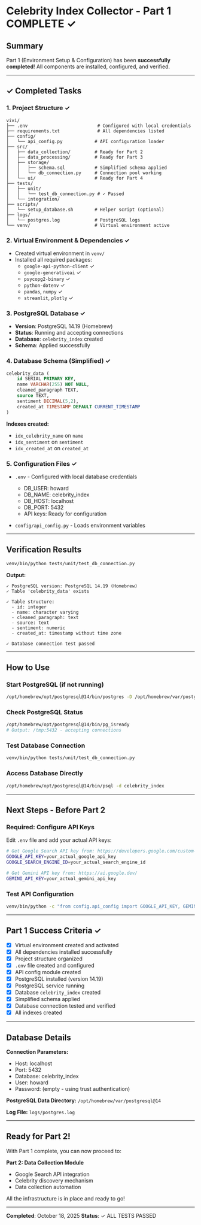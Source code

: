 # Celebrity Index Collector - Part 1 COMPLETE ✓

## Summary

Part 1 (Environment Setup & Configuration) has been **successfully completed**! All components are installed, configured, and verified.

---

## ✓ Completed Tasks

### 1. Project Structure ✓
```
vivi/
├── .env                          # Configured with local credentials
├── requirements.txt              # All dependencies listed
├── config/
│   └── api_config.py            # API configuration loader
├── src/
│   ├── data_collection/         # Ready for Part 2
│   ├── data_processing/         # Ready for Part 3
│   ├── storage/
│   │   ├── schema.sql           # Simplified schema applied
│   │   └── db_connection.py     # Connection pool working
│   └── ui/                      # Ready for Part 4
├── tests/
│   ├── unit/
│   │   └── test_db_connection.py # ✓ Passed
│   └── integration/
├── scripts/
│   └── setup_database.sh        # Helper script (optional)
├── logs/
│   └── postgres.log             # PostgreSQL logs
└── venv/                        # Virtual environment active
```

### 2. Virtual Environment & Dependencies ✓
- Created virtual environment in `venv/`
- Installed all required packages:
  - `google-api-python-client` ✓
  - `google-generativeai` ✓
  - `psycopg2-binary` ✓
  - `python-dotenv` ✓
  - `pandas`, `numpy` ✓
  - `streamlit`, `plotly` ✓

### 3. PostgreSQL Database ✓
- **Version**: PostgreSQL 14.19 (Homebrew)
- **Status**: Running and accepting connections
- **Database**: `celebrity_index` created
- **Schema**: Applied successfully

### 4. Database Schema (Simplified) ✓
```sql
celebrity_data (
    id SERIAL PRIMARY KEY,
    name VARCHAR(255) NOT NULL,
    cleaned_paragraph TEXT,
    source TEXT,
    sentiment DECIMAL(5,2),
    created_at TIMESTAMP DEFAULT CURRENT_TIMESTAMP
)
```

**Indexes created:**
- `idx_celebrity_name` on `name`
- `idx_sentiment` on `sentiment`
- `idx_created_at` on `created_at`

### 5. Configuration Files ✓
- `.env` - Configured with local database credentials
  - DB_USER: howard
  - DB_NAME: celebrity_index
  - DB_HOST: localhost
  - DB_PORT: 5432
  - API keys: Ready for configuration

- `config/api_config.py` - Loads environment variables

---

## Verification Results

```bash
venv/bin/python tests/unit/test_db_connection.py
```

**Output:**
```
✓ PostgreSQL version: PostgreSQL 14.19 (Homebrew)
✓ Table 'celebrity_data' exists

✓ Table structure:
  - id: integer
  - name: character varying
  - cleaned_paragraph: text
  - source: text
  - sentiment: numeric
  - created_at: timestamp without time zone

✓ Database connection test passed
```

---

## How to Use

### Start PostgreSQL (if not running)
```bash
/opt/homebrew/opt/postgresql@14/bin/postgres -D /opt/homebrew/var/postgresql@14 > logs/postgres.log 2>&1 &
```

### Check PostgreSQL Status
```bash
/opt/homebrew/opt/postgresql@14/bin/pg_isready
# Output: /tmp:5432 - accepting connections
```

### Test Database Connection
```bash
venv/bin/python tests/unit/test_db_connection.py
```

### Access Database Directly
```bash
/opt/homebrew/opt/postgresql@14/bin/psql -d celebrity_index
```

---

## Next Steps - Before Part 2

### Required: Configure API Keys

Edit `.env` file and add your actual API keys:

```bash
# Get Google Search API key from: https://developers.google.com/custom-search/v1/introduction
GOOGLE_API_KEY=your_actual_google_api_key
GOOGLE_SEARCH_ENGINE_ID=your_actual_search_engine_id

# Get Gemini API key from: https://ai.google.dev/
GEMINI_API_KEY=your_actual_gemini_api_key
```

### Test API Configuration
```bash
venv/bin/python -c "from config.api_config import GOOGLE_API_KEY, GEMINI_API_KEY; print('✓ API keys loaded' if GOOGLE_API_KEY and GEMINI_API_KEY else '✗ Configure API keys in .env')"
```

---

## Part 1 Success Criteria ✓

- [x] Virtual environment created and activated
- [x] All dependencies installed successfully
- [x] Project structure organized
- [x] `.env` file created and configured
- [x] API config module created
- [x] PostgreSQL installed (version 14.19)
- [x] PostgreSQL service running
- [x] Database `celebrity_index` created
- [x] Simplified schema applied
- [x] Database connection tested and verified
- [x] All indexes created

---

## Database Details

**Connection Parameters:**
- Host: localhost
- Port: 5432
- Database: celebrity_index
- User: howard
- Password: (empty - using trust authentication)

**PostgreSQL Data Directory:**
`/opt/homebrew/var/postgresql@14`

**Log File:**
`logs/postgres.log`

---

## Ready for Part 2!

With Part 1 complete, you can now proceed to:

**Part 2: Data Collection Module**
- Google Search API integration
- Celebrity discovery mechanism
- Data collection automation

All the infrastructure is in place and ready to go!

---

**Completed**: October 18, 2025
**Status**: ✓ ALL TESTS PASSED
